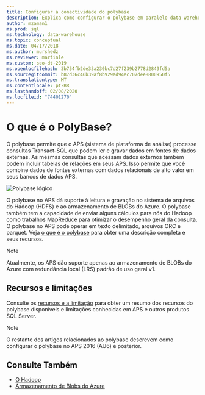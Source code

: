 ```yaml
---
title: Configurar a conectividade do polybase
description: Explica como configurar o polybase em paralelo data warehouse para se conectar a fontes de dados de blob de armazenamento do Hadoop ou Microsoft Azure externas. Use o polybase para executar consultas que integram dados de várias fontes, incluindo Hadoop, armazenamento de BLOBs do Azure e data warehouse paralelas.
author: mzaman1
ms.prod: sql
ms.technology: data-warehouse
ms.topic: conceptual
ms.date: 04/17/2018
ms.author: murshedz
ms.reviewer: martinle
ms.custom: seo-dt-2019
ms.openlocfilehash: 3b754fb2de33a230bc7d27f239b2778d2849fd5a
ms.sourcegitcommit: b87d36c46b39af8b929ad94ec707dee8800950f5
ms.translationtype: MT
ms.contentlocale: pt-BR
ms.lasthandoff: 02/08/2020
ms.locfileid: "74401270"
---
```

# <a name="what-is-polybase"></a>O que é o PolyBase?
O polybase permite que o APS (sistema de plataforma de análise) processe consultas Transact-SQL que podem ler e gravar dados em fontes de dados externas. As mesmas consultas que acessam dados externos também podem incluir tabelas de relações em seus APS. Isso permite que você combine dados de fontes externas com dados relacionais de alto valor em seus bancos de dados APS.

![Polybase lógico](media/polybase/polybase-logical.png)

O polybase no APS dá suporte à leitura e gravação no sistema de arquivos do Hadoop (HDFS) e ao armazenamento de BLOBs do Azure. O polybase também tem a capacidade de enviar alguns cálculos para nós do Hadoop como trabalhos MapReduce para otimizar o desempenho geral da consulta. O polybase no APS pode operar em texto delimitado, arquivos ORC e parquet. Veja [o que é o polybase](https://docs.microsoft.com/sql/relational-databases/polybase/polybase-guide) para obter uma descrição completa e seus recursos.

> [!NOTE]
> Atualmente, os APS dão suporte apenas ao armazenamento de BLOBs do Azure com redundância local (LRS) padrão de uso geral v1.

## <a name="features-and-limitations"></a>Recursos e limitações
Consulte os [recursos e a limitação](https://docs.microsoft.com/sql/relational-databases/polybase/polybase-versioned-feature-summary) para obter um resumo dos recursos do polybase disponíveis e limitações conhecidas em APS e outros produtos SQL Server.

> [!NOTE] 
> O restante dos artigos relacionados ao polybase descrevem como configurar o polybase no APS 2016 (AU6) e posterior.

## <a name="see-also"></a>Consulte Também
- [O Hadoop](polybase-configure-hadoop.md)
- [Armazenamento de Blobs do Azure](polybase-configure-azure-blob-storage.md)
<!-- MISSING LINKS [PolyBase &#40;SQL Server PDW&#41;](../sqlpdw/polybase-sql-server-pdw.md)  -->  
  
